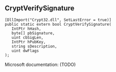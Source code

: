 ## CryptVerifySignature

```
[DllImport("Crypt32.dll", SetLastError = true)]
public static extern bool CryptVerifySignature(
   IntPtr hHash,
   byte[] pbSignature,
   uint cbSigLen,
   IntPtr hPubKey,
   string sDescription,
   uint dwFlags
);
```

Microsoft documentation: (TODO)
